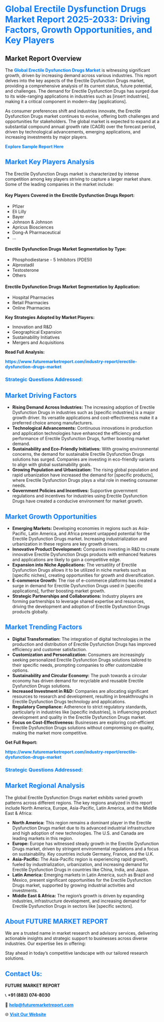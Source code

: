 <h1 style="color: #007BFF;">Global Erectile Dysfunction Drugs Market Report 2025-2033: Driving Factors, Growth Opportunities, and Key Players</h1>

<section id="overview">
<h2>Market Report Overview</h2>
<p>The <a href="https://www.futuremarketreport.com/industry-report/erectile-dysfunction-drugs-market" style="color: #007BFF; text-decoration: none;"><strong>Global Erectile Dysfunction Drugs Market</strong></a> is witnessing significant growth, driven by increasing demand across various industries. This report delves into the key aspects of the Erectile Dysfunction Drugs market, providing a comprehensive analysis of its current status, future potential, and challenges. The demand for Erectile Dysfunction Drugs has surged due to its wide-ranging applications in industries such as [insert industries], making it a critical component in modern-day [applications].</p>
<p>As consumer preferences shift and industries innovate, the Erectile Dysfunction Drugs market continues to evolve, offering both challenges and opportunities for stakeholders. The global market is expected to expand at a substantial compound annual growth rate (CAGR) over the forecast period, driven by technological advancements, emerging applications, and increasing investments by major players.</p>
</section>

<section id="overview">
<p><a href="https://www.futuremarketreport.com/request-sample/reportId=99062" style="color: #007BFF; text-decoration: none;"><strong>Explore Sample Report Here</strong></a></p>
</section>

<section id="key-players">
<h2 style="color: #007BFF;">Market Key Players Analysis</h2>
<p>The Erectile Dysfunction Drugs market is characterized by intense competition among key players striving to capture a larger market share. Some of the leading companies in the market include:</p>
<h4>Key Players Covered in the Erectile Dysfunction Drugs Report:</h4>
<ul><li>Pfizer</li><li>Eli Lilly</li><li>Bayer</li><li>Johnson &amp; Johnson</li><li>Apricus Biosciences</li><li>Dong-A Pharmaceutical</li><li>...</li></ul>
<h4>Erectile Dysfunction Drugs Market Segmentation by Type:</h4>
<ul><li>Phosphodiestarse - 5 Inhibitors (PDE5I)</li><li>Alprostadil</li><li>Testosterone</li><li>Others</li></ul>

<h4>Erectile Dysfunction Drugs Market Segmentation by Application:</h4>
<ul><li>Hospital Pharmacies</li><li>Retail Pharmacies</li><li>Online Pharmacies</li></ul>
<p><strong>Key Strategies Adopted by Market Players:</strong></p>
<ul>
<li>Innovation and R&D</li>
<li>Geographical Expansion</li>
<li>Sustainability Initiatives</li>
<li>Mergers and Acquisitions</li>
</ul>
</section>

<section>
<p><strong>Read Full Analysis: </strong></p><a href="https://www.futuremarketreport.com/industry-report/erectile-dysfunction-drugs-market" style="color: #007BFF; text-decoration: none;"><strong>https://www.futuremarketreport.com/industry-report/erectile-dysfunction-drugs-market</strong></a>
<h3 style="color: #007BFF;">Strategic Questions Addressed:</h3>
</section>

<section id="driving-factors">
<h2 style="color: #007BFF;">Market Driving Factors</h2>
<ul>
<li><strong>Rising Demand Across Industries:</strong> The increasing adoption of Erectile Dysfunction Drugs in industries such as [specific industries] is a major growth driver. Its versatile applications and cost-effectiveness make it a preferred choice among manufacturers.</li>
<li><strong>Technological Advancements:</strong> Continuous innovations in production and application technologies have enhanced the efficiency and performance of Erectile Dysfunction Drugs, further boosting market demand.</li>
<li><strong>Sustainability and Eco-Friendly Initiatives:</strong> With growing environmental concerns, the demand for sustainable Erectile Dysfunction Drugs solutions has surged. Companies are investing in eco-friendly variants to align with global sustainability goals.</li>
<li><strong>Growing Population and Urbanization:</strong> The rising global population and rapid urbanization have increased the demand for [specific products], where Erectile Dysfunction Drugs plays a vital role in meeting consumer needs.</li>
<li><strong>Government Policies and Incentives:</strong> Supportive government regulations and incentives for industries using Erectile Dysfunction Drugs have created a conducive environment for market growth.</li>
</ul>
</section>

<section id="growth-opportunities">
<h2 style="color: #007BFF;">Market Growth Opportunities</h2>
<ul>
<li><strong>Emerging Markets:</strong> Developing economies in regions such as Asia-Pacific, Latin America, and Africa present untapped potential for the Erectile Dysfunction Drugs market. Increasing industrialization and urbanization in these regions are key growth drivers.</li>
<li><strong>Innovative Product Development:</strong> Companies investing in R&D to create innovative Erectile Dysfunction Drugs products with enhanced features and applications are likely to gain a competitive edge.</li>
<li><strong>Expansion into Niche Applications:</strong> The versatility of Erectile Dysfunction Drugs allows it to be utilized in niche markets such as [specific niches], creating opportunities for growth and diversification.</li>
<li><strong>E-commerce Growth:</strong> The rise of e-commerce platforms has created a surge in demand for Erectile Dysfunction Drugs used in [specific applications], further boosting market growth.</li>
<li><strong>Strategic Partnerships and Collaborations:</strong> Industry players are forming partnerships to leverage shared expertise and resources, driving the development and adoption of Erectile Dysfunction Drugs products globally.</li>
</ul>
</section>

<section id="trending-factors">
<h2 style="color: #007BFF;">Market Trending Factors</h2>
<ul>
<li><strong>Digital Transformation:</strong> The integration of digital technologies in the production and distribution of Erectile Dysfunction Drugs has improved efficiency and customer satisfaction.</li>
<li><strong>Customization and Personalization:</strong> Consumers are increasingly seeking personalized Erectile Dysfunction Drugs solutions tailored to their specific needs, prompting companies to offer customizable options.</li>
<li><strong>Sustainability and Circular Economy:</strong> The push towards a circular economy has driven demand for recyclable and reusable Erectile Dysfunction Drugs solutions.</li>
<li><strong>Increased Investment in R&D:</strong> Companies are allocating significant resources to research and development, resulting in breakthroughs in Erectile Dysfunction Drugs technology and applications.</li>
<li><strong>Regulatory Compliance:</strong> Adherence to strict regulatory standards, particularly in industries like [specific industries], is influencing product development and quality in the Erectile Dysfunction Drugs market.</li>
<li><strong>Focus on Cost-Effectiveness:</strong> Businesses are exploring cost-efficient Erectile Dysfunction Drugs solutions without compromising on quality, making the market more competitive.</li>
</ul>
</section>

<section>
<p><strong>Get Full Report: </strong></p><a href="https://www.futuremarketreport.com/industry-report/erectile-dysfunction-drugs-market" style="color: #007BFF; text-decoration: none;"><strong>https://www.futuremarketreport.com/industry-report/erectile-dysfunction-drugs-market</strong></a>
<h3 style="color: #007BFF;">Strategic Questions Addressed:</h3>
</section>


<section id="regional-analysis">
<h2 style="color: #007BFF;">Market Regional Analysis</h2>
<p>The global Erectile Dysfunction Drugs market exhibits varied growth patterns across different regions. The key regions analyzed in this report include North America, Europe, Asia-Pacific, Latin America, and the Middle East & Africa:</p>
<ul>
<li><strong>North America:</strong> This region remains a dominant player in the Erectile Dysfunction Drugs market due to its advanced industrial infrastructure and high adoption of new technologies. The U.S. and Canada are leading markets in this region.</li>
<li><strong>Europe:</strong> Europe has witnessed steady growth in the Erectile Dysfunction Drugs market, driven by stringent environmental regulations and a focus on sustainability. Key countries include Germany, France, and the U.K.</li>
<li><strong>Asia-Pacific:</strong> The Asia-Pacific region is experiencing rapid growth, fueled by industrialization, urbanization, and increasing demand for Erectile Dysfunction Drugs in countries like China, India, and Japan.</li>
<li><strong>Latin America:</strong> Emerging markets in Latin America, such as Brazil and Mexico, present significant opportunities for the Erectile Dysfunction Drugs market, supported by growing industrial activities and investments.</li>
<li><strong>Middle East & Africa:</strong> The region’s growth is driven by expanding industries, infrastructure development, and increasing demand for Erectile Dysfunction Drugs in sectors like [specific sectors].</li>
</ul>
</section>

<footer>
<h2 style="color: #007BFF;">About FUTURE MARKET REPORT</h2>
<p>We are a trusted name in market research and advisory services, delivering actionable insights and strategic support to businesses across diverse industries. Our expertise lies in offering:</p>

<p>Stay ahead in today’s competitive landscape with our tailored research solutions.</p>

<h2 style="color: #007BFF;">Contact Us:</h2>
<p><strong>FUTURE MARKET REPORT</strong></p>
<p>📞 <strong>+91 (883) 074-8030</strong></p>
<p>📧 <strong><a href="mailto:help@futuremarketreport.com" style="color: #007BFF;">help@futuremarketreport.com</a></strong></p>
<p>🌐 <strong><a href="https://www.futuremarketreport.com/" style="color: #007BFF;">Visit Our Website</a></strong></p>
</footer>